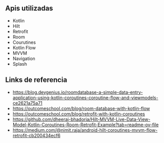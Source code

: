 ## Apis utilizadas
* Kotlin
* Hilt
* Retrofit
* Room
* Courutines
* Kotlin Flow
* MVVM
* Navigation
* Splash
  
## Links de referencia
* https://blog.devgenius.io/roomdatabase-a-simple-data-entry-application-using-kotlin-coroutines-coroutine-flow-and-viewmodels-ce2621a75a71
* https://outcomeschool.com/blog/room-database-with-kotlin-flow
* https://outcomeschool.com/blog/retrofit-with-kotlin-coroutines
* https://github.com/dheeraj-bhadoria/Hilt-MVVM-Live-Data-View-Model-Kotlin-Coroutines-Room-Retrofit-Example?tab=readme-ov-file
* https://medium.com/@nimit.raja/android-hilt-coroutines-mvvm-flow-retrofit-cb200434ecf6
